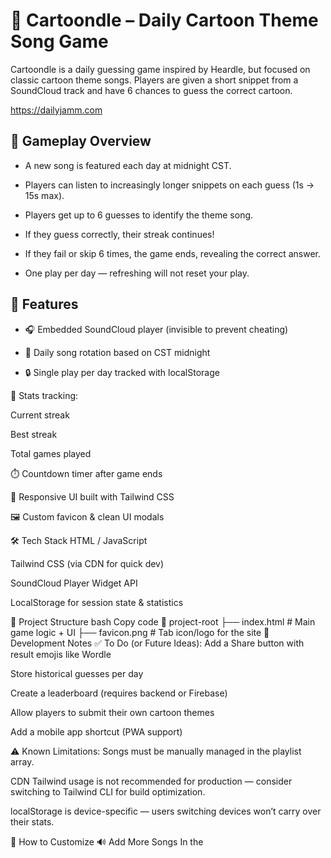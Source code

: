 # 🎵 Cartoondle – Daily Cartoon Theme Song Game
Cartoondle is a daily guessing game inspired by Heardle, but focused on classic cartoon theme songs. Players are given a short snippet from a SoundCloud track and have 6 chances to guess the correct cartoon.

https://dailyjamm.com

## 🧩 Gameplay Overview
- A new song is featured each day at midnight CST.

- Players can listen to increasingly longer snippets on each guess (1s → 15s max).

- Players get up to 6 guesses to identify the theme song.

- If they guess correctly, their streak continues!

- If they fail or skip 6 times, the game ends, revealing the correct answer.

- One play per day — refreshing will not reset your play.

## 🧠 Features
- 🎧 Embedded SoundCloud player (invisible to prevent cheating)

- 📅 Daily song rotation based on CST midnight

- 🔒 Single play per day tracked with localStorage

🧮 Stats tracking:

Current streak

Best streak

Total games played

⏱️ Countdown timer after game ends

📱 Responsive UI built with Tailwind CSS

🖼️ Custom favicon & clean UI modals

🛠️ Tech Stack
HTML / JavaScript

Tailwind CSS (via CDN for quick dev)

SoundCloud Player Widget API

LocalStorage for session state & statistics

📂 Project Structure
bash
Copy code
📁 project-root
├── index.html        # Main game logic + UI
├── favicon.png       # Tab icon/logo for the site
🧪 Development Notes
✅ To Do (or Future Ideas):
Add a Share button with result emojis like Wordle

Store historical guesses per day

Create a leaderboard (requires backend or Firebase)

Allow players to submit their own cartoon themes

Add a mobile app shortcut (PWA support)

⚠️ Known Limitations:
Songs must be manually managed in the playlist array.

CDN Tailwind usage is not recommended for production — consider switching to Tailwind CLI for build optimization.

localStorage is device-specific — users switching devices won’t carry over their stats.

🧰 How to Customize
🔊 Add More Songs
In the <script> block of index.html, update this array:

js
Copy code
const playlist = [
  { id: "123456789", title: "DuckTales", url: "https://api.soundcloud.com/tracks/123456789" },
  ...
];
Each entry must include:

A unique ID

The correct title (for answer validation)

A SoundCloud track URL

You can get the URL using SoundCloud's API or direct upload links.

🚀 Deployment
Upload to any static host (e.g., GitHub Pages, Vercel, Netlify).

Make sure favicon.png is available at the root directory.

Visit your site and test!

🙏 Credits
Inspired by Heardle and Wordle

Uses SoundCloud's Player Widget API

UI powered by Tailwind CSS

📬 Contact
Built by Peter Martin
Got feature ideas or theme requests? Drop me a message or open an issue.

